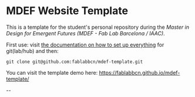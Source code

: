 # MDEF Website Template

This is a template for the student's personal repository during the _Master in Design for Emergent Futures (MDEF - Fab Lab Barcelona / IAAC)_.


First use: visit [the documentation on how to set up everything](https://fablabbcn-projects.gitlab.io/learning/fabacademy-local-docs/guides/code/gitsetup/) for git(lab/hub) and then:

```
git clone git@github.com:fablabbcn/mdef-template.git
```

You can visit the template demo here: https://fablabbcn.github.io/mdef-template/


--
